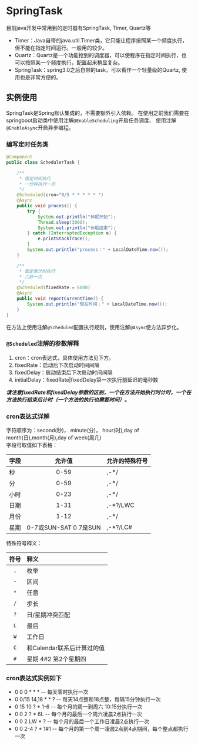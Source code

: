 # SpringTask
目前java开发中常用到的定时器有SpringTask, Timer, Quartz等
- Timer：Java自带的java.util.Timer类，它只能让程序按照某一个频度执行，但不能在指定时间运行。一般用的较少。
- Quartz：Quartz是一个功能抢到的调度器，可以使程序在指定时间执行，也可以按照某一个频度执行，配置起来稍显复杂。
- SpringTask：spring3.0之后自带的task，可以看作一个轻量级的Quartz, 使用也是非常方便的。

## 实例使用
SpringTask是Spring默认集成的，不需要额外引入依赖。
在使用之前我们需要在springboot启动类中使用注解`@EnableScheduling`开启任务调度、
使用注解`@EnableAsync`开启异步编程。

### 编写定时任务类
```java
@Component
public class SchedulerTask {

    /**
     * 固定时间执行
     * 一分钟执行一次
     */
    @Scheduled(cron="0/5 * * * * * ")
    @Async
    public void process() {
        try {
            System.out.println("休眠开始");
            Thread.sleep(3000);
            System.out.println("休眠结束");
        } catch (InterruptedException e) {
            e.printStackTrace();
        }
        System.out.println("process：" + LocalDateTime.now());
    }

    /**
     * 固定倒计时执行
     * 六秒一次
     */
    @Scheduled(fixedRate = 6000)
    @Async
    public void reportCurrentTime() {
        System.out.println("现在时间：" + LocalDateTime.now());
    }
}
```
在方法上使用注解`@Scheduled`配置执行规则，使用注解`@Async`使方法异步化。

### `@Scheduled`注解的参数解释
1. cron：cron表达式，具体使用方法见下方。
2. fixedRate：启动后下次启动时间间隔
3. fixedDelay：启动结束后下次启动时间间隔
4. initialDelay：fixedRate|fixedDelay第一次执行前延迟的毫秒数

***请注意fixedRate和fixedDelay参数的区别，一个在方法开始执行时计时，一个在方法执行结束后计时（一个方法的执行也需要时间）。***

### cron表达式详解
字符顺序为：second(秒)， minute(分)， hour(时),day of month(日),month(月),day of week(周几)  
字段可取值如下表格：

|字段            |允许值                    |允许的特殊符号   |
|:---------------|:-----------------------:|:---------------|
|秒              |0-59                     |,-*/            |
|分              |0-59                     |,-*/            |
|小时            |0-23                     |,-*/             |
|日期            |1-31                     |,-*?/LWC         |
|月份            |1-12                     |,-*/             |
|星期            |0-7或SUN-SAT 0 7是SUN     |,-*?/LC#        |

特殊符号释义：

|符号             |释义                           |
|:---------------:|:------------------------------|
|`,`              |枚举                           |
|`-`              |区间                           |
|`*`              |任意                           |
|`/`              |步长                           |
|`?`              |日/星期冲突匹配                 |
|`L`              |最后                           |
|`W`              |工作日                         |
|`C`              |和Calendar联系后计算过的值      |
|`#`              |星期 4#2 第2个星期四            |

### cron表达式实例如下
- 0 0 0 * * * -- 每天零时执行一次
- 0 0/15 14,18 * * ? -- 每天14点整和18点整，每隔15分钟执行一次
- 0 15 10 ? * 1-6 -- 每个月的周一到周六 10:15分执行一次
- 0 0 2 ? * 6L -- 每个月的最后一个周六凌晨2点执行一次 
- 0 0 2 LW * ? -- 每个月的最后一个工作日凌晨2点执行一次
- 0 0 2-4 ? * 1#1 -- 每个月的第一个周一凌晨2点到4点期间，每个整点都执行一次